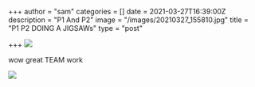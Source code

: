 +++
author = "sam"
categories = []
date = 2021-03-27T16:39:00Z
description = "P1 And P2"
image = "/images/20210327_155810.jpg"
title = "P1 P2 DOING A JIGSAWs"
type = "post"

+++
![](/images/20210327_155955.jpg)

wow  great TEAM work

![](/images/img_20210327_164641.jpg)
